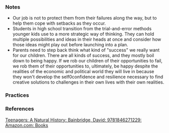 
### Notes

* Our job is not to protect them from their failures along the way, but to help them cope with setbacks as they occur.
* Students in high school transition from the trial-and-error methods younger kids use to a more strategic way of thinking. They can hold multiple possibilities and ideas in their heads at once and consider how those ideas might play out before launching into a plan. 
* Parents need to step back think what kind of "success" we really want for our children. There are all kinds of success, and they mostly boil down to being happy. If we rob our children of their opportunities to fail, we rob them of their opportunities to, ultimately, be happy despite the realities of the economic and political world they will live in because they won't develop the self0confidence and resilience necessary to find creative solutions to challenges in their own lives with their own realities.

### Practices


### References
[Teenagers: A Natural History: Bainbridge, David: 9781846271229: Amazon.com: Books](https://www.amazon.com/Teenagers-Natural-History-David-Bainbridge/dp/1846271223/ref=sr_1_1?crid=1IFWYFN8BTP9G&dib=eyJ2IjoiMSJ9.nun7jPLGwlzZwVKctp0Dqsafad3AZA1hLu2LyjNmsbZSVq2AaBaDPSHDCU-532oCDII7xBtlfHHMqMGB9MFhi9S8iMER_sOrQ6g6wXGRD4H79siMHE5E3c1a6_1rwP0L3dnS6afOmOC2co5YuEyyPsCmhgHOYuTu8zxCksvPbfYLNZx9uRgH0W3oQDbGZu8cxFJP8b9EBk-gl0ixu3pIIxNCrnz18N22TgoQHLwlWe0.LJNBkgkW6A_aba6_O_mLYyGqzIvTn2W5u_yneV9bbwA&dib_tag=se&keywords=teenagers+a+natural+history&qid=1739502883&sprefix=teenagers+a+natrua%2Caps%2C412&sr=8-1)


